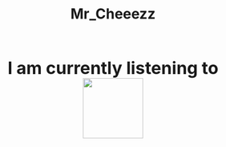 <div align="center" >
<h1>
<strong>Mr_Cheeezz</strong>
</h1>
</div>

<br />



<p align="center" style="font-size: 34px;">
  <b>I am currently listening to</b>
  <br />
  <img height="120" src="https://nowplaying.mrcheeezz.wtf/api?theme=dark&scan=true" />
</p>

